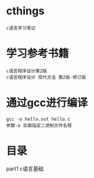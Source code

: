 # cthings
    
    c语言学习笔记

# 学习参考书籍
    c语言程序设计第2版
    c语言程序设计 现代方法 第2版·修订版

# 通过gcc进行编译
    gcc -o hello.out hello.c
    参数-o 后面指定二进制文件名程

# 目录
   part1 c语言基础
